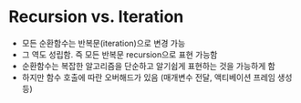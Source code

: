 # Recursion vs. Iteration

* 모든 순환함수는 반복문(iteration)으로 변경 가능
* 그 역도 성립함. 즉 모든 반복문 recursion으로 표현 가능함
* 순환함수는 복잡한 알고리즘을 단순하고 알기쉽게 표현하는 것을 가능하게 함
* 하지만 함수 호출에 따란 오버해드가 있음 (매개변수 전달, 액티베이션 프레임 생성 등)

